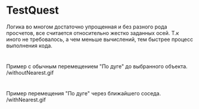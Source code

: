 # TestQuest
Логика во многом достаточно упрощенная и без разного рода просчетов, все считается относительно жестко заданных осей. Т.к иного не требовалось, а чем меньше вычислений, тем быстрее процесс выполнения кода. 

#
Пример с обычным перемещением "По дуге" до выбранного объекта.
/withoutNearest.gif

#

Пример перемещения "По дуге" через ближайшего соседа.
/withNearest.gif
